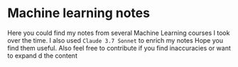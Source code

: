# Machine learning notes

Here you could find my notes from several Machine Learning courses I took over the time. I also used `Claude 3.7 Sonnet` to enrich my notes Hope you find them useful. Also feel free to contribute if you find inaccuracies or want to expand d the content
